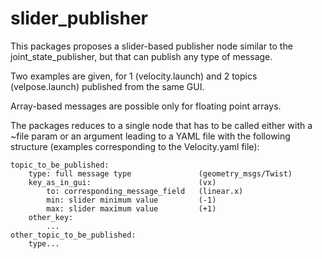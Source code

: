 # slider_publisher

This packages proposes a slider-based publisher node similar to the joint_state_publisher, but that can publish any type of message.

Two examples are given, for 1 (velocity.launch) and 2 topics (velpose.launch) published from the same GUI.

Array-based messages are possible only for floating point arrays. 

The packages reduces to a single node that has to be called either with a ~file param or an argument leading to a YAML file with the following structure (examples corresponding to the Velocity.yaml file):

    topic_to_be_published:  
        type: full message type               (geometry_msgs/Twist)  
        key_as_in_gui:                        (vx)  
            to: corresponding_message_field   (linear.x)  
            min: slider minimum value         (-1)  
            max: slider maximum value         (+1)  
        other_key:  
            ...
    other_topic_to_be_published:  
        type...
